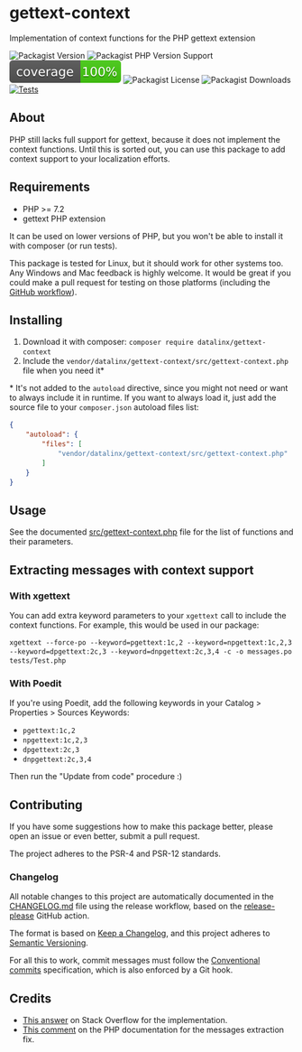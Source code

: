 # gettext-context
Implementation of context functions for the PHP gettext extension

![Packagist Version](https://img.shields.io/packagist/v/datalinx/gettext-context)
![Packagist PHP Version Support](https://img.shields.io/packagist/php-v/datalinx/gettext-context)
![Coverage 100%](assets/coverage.svg)
![Packagist License](https://img.shields.io/packagist/l/datalinx/gettext-context)
![Packagist Downloads](https://img.shields.io/packagist/dt/datalinx/gettext-context)
[![Tests](https://github.com/DataLinx/gettext-context/actions/workflows/run-tests.yml/badge.svg)](https://github.com/DataLinx/gettext-context/actions/workflows/run-tests.yml)

## About
PHP still lacks full support for gettext, because it does not implement the context functions.
Until this is sorted out, you can use this package to add context support to your localization efforts.

## Requirements
- PHP >= 7.2
- gettext PHP extension

It can be used on lower versions of PHP, but you won't be able to install it with composer (or run tests).

This package is tested for Linux, but it should work for other systems too.
Any Windows and Mac feedback is highly welcome. It would be great if you could make a pull request for testing on those platforms (including the [GitHub workflow](.github/workflows/run-tests.yml)).

## Installing
1. Download it with composer: `composer require datalinx/gettext-context` 
2. Include the `vendor/datalinx/gettext-context/src/gettext-context.php` file when you need it*

\* It's not added to the `autoload` directive, since you might not need or want to always include it in runtime. If you want to always load it, just add the source file to your `composer.json` autoload files list:

```json
{
    "autoload": {
        "files": [
            "vendor/datalinx/gettext-context/src/gettext-context.php"
        ]
    }
}
```

## Usage
See the documented [src/gettext-context.php](src/gettext-context.php) file for the list of functions and their parameters.

## Extracting messages with context support

### With xgettext
You can add extra keyword parameters to your `xgettext` call to include the context functions.
For example, this would be used in our package:

```shell
xgettext --force-po --keyword=pgettext:1c,2 --keyword=npgettext:1c,2,3 --keyword=dpgettext:2c,3 --keyword=dnpgettext:2c,3,4 -c -o messages.po tests/Test.php
```

### With Poedit
If you're using Poedit, add the following keywords in your Catalog > Properties > Sources Keywords:

- `pgettext:1c,2`
- `npgettext:1c,2,3`
- `dpgettext:2c,3`
- `dnpgettext:2c,3,4`

Then run the "Update from code" procedure :)

## Contributing
If you have some suggestions how to make this package better, please open an issue or even better, submit a pull request.

The project adheres to the PSR-4 and PSR-12 standards.

### Changelog
All notable changes to this project are automatically documented in the [CHANGELOG.md](CHANGELOG.md) file using the release workflow, based on the [release-please](https://github.com/googleapis/release-please) GitHub action.

The format is based on [Keep a Changelog](https://keepachangelog.com/en/1.0.0/),
and this project adheres to [Semantic Versioning](https://semver.org/spec/v2.0.0.html).

For all this to work, commit messages must follow the [Conventional commits](https://www.conventionalcommits.org/) specification, which is also enforced by a Git hook.

## Credits
- [This answer](https://stackoverflow.com/questions/16260798/gettext-how-to-handle-homonyms/16263617#16263617) on Stack Overflow for the implementation.
- [This comment](https://www.php.net/manual/en/book.gettext.php#89975) on the PHP documentation for the messages extraction fix.
